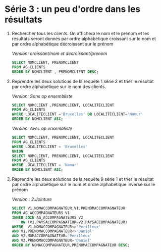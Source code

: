 
# Série 3 : un peu d'ordre dans les résultats

1. Rechercher tous les clients. On affichera le nom et le prénom et les résultats seront donnés par ordre alphabétique 
    croissant sur le nom et par ordre alphabétique décroissant sur le prénom

    _Version: croissant/nom et decroissant/prenom_
   <!-- Pas obliger d'ecrie ASC-->
    ~~~sql
    SELECT NOMCLIENT, PRENOMCLIENT
    FROM AG_CLIENTS
    ORDER BY NOMCLIENT , PRENOMCLIENT DESC;
    ~~~
   
2. Reprendre les deux solutions de la requête 1 série 2 et trier le résultat par ordre alphabétique 
    sur le nom des clients.
    
    _Version: Sans op ensembliste_
    ~~~sql
    SELECT NOMCLIENT ,PRENOMCLIENT, LOCALITECLIENT
    FROM AG_CLIENTS
    WHERE LOCALITECLIENT ='Bruxelles' OR LOCALITECLIENT='Namur'
    ORDER BY NOMCLIENT ASC;
    ~~~
    _Version: Avec op ensembliste_
   <!-- ORDER BY 1 tri selon le premier element donc nomclient ici-->
    ~~~sql
    SELECT NOMCLIENT, PRENOMCLIENT, LOCALITECLIENT
    FROM AG_CLIENTS
    WHERE LOCALITECLIENT = 'Bruxelles'
    UNION
    SELECT NOMCLIENT, PRENOMCLIENT, LOCALITECLIENT
    FROM AG_CLIENTS
    WHERE LOCALITECLIENT = 'Namur'
    ORDER BY NOMCLIENT ASC;
    ~~~
 
3. Reprendre les deux solutions de la requête 9 série 1 et trier le résultat par ordre alphabétique sur le nom et 
    ordre alphabétique inverse sur le prénom

     _Version : 2.Jointure_
   ~~~sql
   SELECT V1.NOMACCOMPAGNATEUR,V1.PRENOMACCOMPAGNATEUR
   FROM AG_ACCOMPAGNATEURS V1
   INNER JOIN AG_ACCOMPAGNATEURS V2 
       ON (V1.PAYSACCOMPAGNATEUR=V2.PAYSACCOMPAGNATEUR)
   WHERE  V1.NOMACCOMPAGNATEUR<>'Perilleux'
   AND V1.PRENOMACCOMPAGNATEUR<>'Daniel'
   AND V2.NOMACCOMPAGNATEUR='Perilleux' 
   AND V2.PRENOMACCOMPAGNATEUR='Daniel'
   ORDER BY NOMACCOMPAGNATEUR,PRENOMACCOMPAGNATEUR DESC;
   ~~~

 
